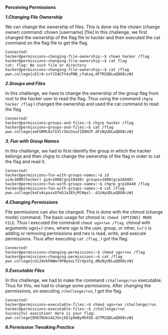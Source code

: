 **Perceiving Permissions**

***1.Changing File Ownership***

We can change the ownership of files. This is done via the chown (change owner) command: chown [username] [file] 
In this challenge, we first changed the ownership of the flag file to hacker and then executed the cat command on the flag file to get the flag. 

```
Connected!
hacker@permissions~changing-file-ownership:~$ chown hacker /flag
hacker@permissions~changing-file-ownership:~$ cat flag
cat: flag: No such file or directory
hacker@permissions~changing-file-ownership:~$ cat /flag
pwn.college{cEIrA-zvYJIACFt4zPNB_cfakxq.dFTM2QDLwQDO0czW}
```

***2.Groups and Files***

In this challenge, we have to change the ownership of the group flag from root to the hacker user to read the flag. Thus using the command ```chgrp hacker /flag``` I changed the ownership and used the cat command to read the flag.

```
Connected!
hacker@permissions~groups-and-files:~$ chgrp hacker /flag
hacker@permissions~groups-and-files:~$ cat /flag
pwn.college{smFURMcOsfIXlr5kU3xufIDOHJP.dFzNyUDLwQDO0czW}
```

***3. Fun with Group Names***

In this challenge, we had to first identify the group in which the hacker belongs and then chgrp to change the ownership of the flag in order to cat the flag and read it.  

```
Connected!
hacker@permissions~fun-with-groups-names:~$ id
uid=1000(hacker) gid=1000(grp18440) groups=1000(grp18440)
hacker@permissions~fun-with-groups-names:~$ chgrp grp18440 /flag
hacker@permissions~fun-with-groups-names:~$ cat /flag
pwn.college{kaFxAcpazxOfm5Ja3EhjMlNqsl-.dJzNyUDLwQDO0czW}
```

***4.Changing Permissions***

File permissions can also be changed. This is done with the chmod (change mode) command. The basic usage for chmod is: ```chmod [OPTIONS] MODE FILE```. Thus i executed the command ```chmod ugo+rwx /flag```. chmod with arguments ugo(+/-)rwx, where ugo is the user, group, or other, (+/-) is adding or removing permissions and rwx is read, write, and execute permissions. Thus after executing ```cat /flag``` , I got the flag.

```
Connected!
hacker@permissions~changing-permissions:~$ chmod ugo+rwx /flag
hacker@permissions~changing-permissions:~$ cat /flag
pwn.college{cUiZ4okPAWmr9FWyexLfZrXpiFg.dNzNyUDLwQDO0czW}
```

***5.Executable Files***

In this challenge, we had to make the command ```/challenge/run``` executable. Thus for this, we had to change some permissions. After changing the permissions, on executing ```/challenge/run```, I got the flag.

```
Connected!
hacker@permissions~executable-files:~$ chmod ugo+rwx /challenge/run
hacker@permissions~executable-files:~$ /challenge/run
Successful execution! Here is your flag:
pwn.college{EHGT8UesA2JSnjkElp9mByHhXSD.dJTM2QDLwQDO0czW}
```

***6.Permission Tweaking Practice***




